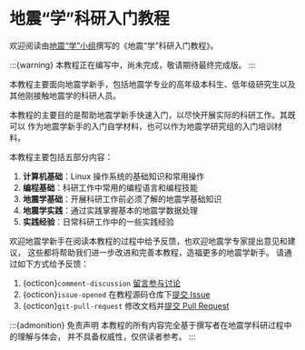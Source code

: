 # 地震“学”科研入门教程

欢迎阅读由[地震“学”小组](https://github.com/orgs/seismo-learn/people)撰写的《地震“学”科研入门教程》。

:::{warning}
本教程正在编写中，尚未完成，敬请期待最终完成版。
:::

本教程主要面向地震学新手，包括地震学专业的高年级本科生、低年级研究生以及
其他刚接触地震学的科研人员。

本教程的主要目的是帮助地震学新手快速入门，以尽快开展实际的科研工作。其既可以
作为地震学新手的入门自学材料，也可以作为地震学研究组的入门培训材料。

本教程主要包括五部分内容：

1. **计算机基础**：Linux 操作系统的基础知识和常用操作
2. **编程基础**：科研工作中常用的编程语言和编程技能
3. **地震学基础**：开展科研工作前必须了解的地震学基础知识
4. **地震学实践**：通过实践掌握基本的地震学数据处理
5. **实践经验**：日常科研工作中的一些实践经验

欢迎地震学新手在阅读本教程的过程中给予反馈，也欢迎地震学专家提出意见和建议，
这些都将帮助我们进一步改进和完善本教程，造福更多的地震学新手。
请通过如下方式给予反馈：

1. {octicon}`comment-discussion` [留言参与讨论](https://github.com/orgs/seismo-learn/discussions)
2. {octicon}`issue-opened` 在教程源码仓库下[提交 Issue](https://github.com/seismo-learn/seismology101/issues)
3. {octicon}`git-pull-request` 修改文档并[提交 Pull Request](https://github.com/seismo-learn/seismology101/pulls)

:::{admonition} 免责声明
本教程的所有内容完全基于撰写者在地震学科研过程中的理解与体会，
并不具备权威性，仅供读者参考。
:::
